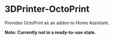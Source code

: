 # 3DPrinter-OctoPrint

Provides OctoPrint as an addon to Home Assistant.

**Note: Currently not in a ready-to-use state.**